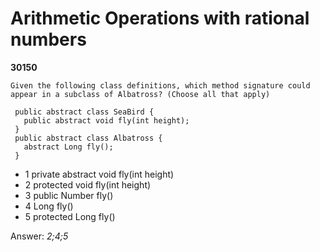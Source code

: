 Arithmetic Operations with rational numbers
===========================================
**30150**
```
Given the following class definitions, which method signature could appear in a subclass of Albatross? (Choose all that apply) 
 
 public abstract class SeaBird { 
   public abstract void fly(int height); 
 } 
 public abstract class Albatross { 
   abstract Long fly(); 
 }
```


- 1 private abstract void fly(int height)
- 2 protected void fly(int height)
- 3 public Number fly()
- 4 Long fly()
- 5 protected Long fly()

Answer: *2;4;5*

